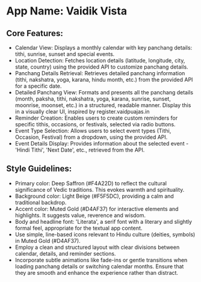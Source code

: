 # **App Name**: Vaidik Vista

## Core Features:

- Calendar View: Displays a monthly calendar with key panchang details: tithi, sunrise, sunset and special events.
- Location Detection: Fetches location details (latitude, longitude, city, state, country) using the provided API to customize panchang details.
- Panchang Details Retrieval: Retrieves detailed panchang information (tithi, nakshatra, yoga, karana, hindu month, etc.) from the provided API for a specific date.
- Detailed Panchang View: Formats and presents all the panchang details (month, paksha, tithi, nakshatra, yoga, karana, sunrise, sunset, moonrise, moonset, etc.) in a structured, readable manner.  Display this in a visually clear UI, inspired by register.vaidpuajas.in
- Reminder Creation: Enables users to create custom reminders for specific tithis, occasions, or festivals, selected via radio buttons.
- Event Type Selection: Allows users to select event types (Tithi, Occasion, Festival) from a dropdown, using the provided API.
- Event Details Display: Provides information about the selected event -  'Hindi Tithi', 'Next Date', etc., retrieved from the API.

## Style Guidelines:

- Primary color: Deep Saffron (#F4A22D) to reflect the cultural significance of Vedic traditions. This evokes warmth and spirituality.
- Background color: Light Beige (#F5F5DC), providing a calm and traditional backdrop.
- Accent color: Muted Gold (#D4AF37) for interactive elements and highlights. It suggests value, reverence and wisdom.
- Body and headline font: 'Literata', a serif font with a literary and slightly formal feel, appropriate for the textual app content.
- Use simple, line-based icons relevant to Hindu culture (deities, symbols) in Muted Gold (#D4AF37).
- Employ a clean and structured layout with clear divisions between calendar, details, and reminder sections.
- Incorporate subtle animations like fade-ins or gentle transitions when loading panchang details or switching calendar months. Ensure that they are smooth and enhance the experience rather than distract.